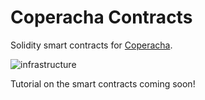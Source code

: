 # Coperacha Contracts
Solidity smart contracts for [Coperacha](www.coperacha.app).


![infrastructure](https://i.imgur.com/3PqEjaF.png)

Tutorial on the smart contracts coming soon!

